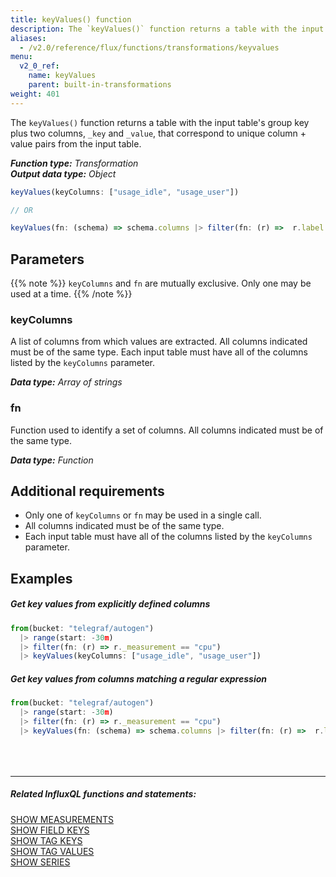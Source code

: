 ```yaml
---
title: keyValues() function
description: The `keyValues()` function returns a table with the input table's group key plus two columns, _key and _value, that correspond to unique column + value pairs from the input table.
aliases:
  - /v2.0/reference/flux/functions/transformations/keyvalues
menu:
  v2_0_ref:
    name: keyValues
    parent: built-in-transformations
weight: 401
---
```


The `keyValues()` function returns a table with the input table's group key plus two columns,
`_key` and `_value`, that correspond to unique column + value pairs from the input table.

_**Function type:** Transformation_  
_**Output data type:** Object_

```js
keyValues(keyColumns: ["usage_idle", "usage_user"])

// OR

keyValues(fn: (schema) => schema.columns |> filter(fn: (r) =>  r.label =~ /usage_.*/))
```

## Parameters

{{% note %}}
`keyColumns` and `fn` are mutually exclusive. Only one may be used at a time.
{{% /note %}}

### keyColumns
A list of columns from which values are extracted.
All columns indicated must be of the same type.
Each input table must have all of the columns listed by the `keyColumns` parameter.

_**Data type:** Array of strings_

### fn
Function used to identify a set of columns.
All columns indicated must be of the same type.

_**Data type:** Function_

## Additional requirements

- Only one of `keyColumns` or `fn` may be used in a single call.
- All columns indicated must be of the same type.
- Each input table must have all of the columns listed by the `keyColumns` parameter.

## Examples

##### Get key values from explicitly defined columns
```js
from(bucket: "telegraf/autogen")
  |> range(start: -30m)
  |> filter(fn: (r) => r._measurement == "cpu")
  |> keyValues(keyColumns: ["usage_idle", "usage_user"])
```

##### Get key values from columns matching a regular expression
```js
from(bucket: "telegraf/autogen")
  |> range(start: -30m)
  |> filter(fn: (r) => r._measurement == "cpu")
  |> keyValues(fn: (schema) => schema.columns |> filter(fn: (r) =>  r.label =~ /usage_.*/))
```

<hr style="margin-top:4rem"/>

##### Related InfluxQL functions and statements:
[SHOW MEASUREMENTS](https://docs.influxdata.com/influxdb/latest/query_language/schema_exploration/#show-measurements)  
[SHOW FIELD KEYS](https://docs.influxdata.com/influxdb/latest/query_language/schema_exploration/#show-field-keys)  
[SHOW TAG KEYS](https://docs.influxdata.com/influxdb/latest/query_language/schema_exploration/#show-tag-keys)  
[SHOW TAG VALUES](https://docs.influxdata.com/influxdb/latest/query_language/schema_exploration/#show-tag-values)  
[SHOW SERIES](https://docs.influxdata.com/influxdb/latest/query_language/schema_exploration/#show-series)  

